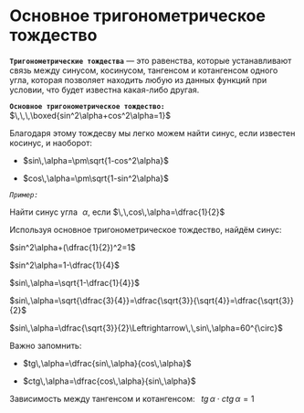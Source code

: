 # Основное тригонометрическое тождество

**`Тригонометрические тождества`** — это равенства, которые устанавливают связь между синусом, косинусом, тангенсом и котангенсом одного угла, которая позволяет находить любую из данных функций при условии, что будет известна какая-либо другая.

**`Основное тригонометрическое тождество:`** $\,\,\,\boxed{sin^2\alpha+cos^2\alpha=1}$

Благодаря этому тождесву мы легко можем найти синус, если известен косинус, и наоборот:

- $sin\,\alpha=\pm\sqrt{1-cos^2\alpha}$

- $cos\,\alpha=\pm\sqrt{1-sin^2\alpha}$

*`Пример:`*

Найти синус угла $\,\,\alpha$, если $\,\,cos\,\alpha=\dfrac{1}{2}$

Используя основное тригонометрическое тождество, найдём синус:

$sin^2\alpha+(\dfrac{1}{2})^2=1$

$sin^2\alpha=1-\dfrac{1}{4}$

$sin\,\alpha=\sqrt{1-\dfrac{1}{4}}$

$sin\,\alpha=\sqrt{\dfrac{3}{4}}=\dfrac{\sqrt{3}}{\sqrt{4}}=\dfrac{\sqrt{3}}{2}$

$sin\,\alpha=\dfrac{\sqrt{3}}{2}\Leftrightarrow\,\,sin\,\alpha=60^{\circ}$ 

Важно запомнить:

- $tg\,\alpha=\dfrac{sin\,\alpha}{cos\,\alpha}$

- $ctg\,\alpha=\dfrac{cos\,\alpha}{sin\,\alpha}$

Зависимость между тангенсом и котангенсом: $\,\,\,tg\,\alpha\cdot ctg\,\alpha=1$

